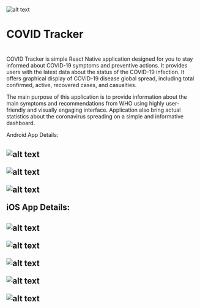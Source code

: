 

![alt text](https://github.com/NishadHameed1982/RN_CovidTracker/blob/master/docs/mycovidtracker_featureimage_001.png)


# COVID Tracker <h1>


COVID Tracker is simple React Native application designed for you to stay informed about COVID-19 symptoms and preventive actions. It provides users with the latest data about the status of the COVID-19 infection. It offers graphical display of COVID-19 disease global spread, including total confirmed, active, recovered cases, and casualties.

The main purpose of this application is to provide information about the main symptoms and recommendations from WHO using highly user-friendly and visually engaging interface. Application also bring actual statistics about the coronavirus spreading on a simple and informative dashboard.


Android App Details:<h2>

![alt text](https://github.com/NishadHameed1982/RN_CovidTracker/blob/master/docs/cvdtracker_001.png)

![alt text](https://github.com/NishadHameed1982/RN_CovidTracker/blob/master/docs/cvdtracker_002.png)

![alt text](https://github.com/NishadHameed1982/RN_CovidTracker/blob/master/docs/cvdtracker_003.png)



iOS App Details:<h2>


![alt text](https://github.com/NishadHameed1982/RN_CovidTracker/blob/master/docs/iPhoneXSMax_001.png)

![alt text](https://github.com/NishadHameed1982/RN_CovidTracker/blob/master/docs/iPhoneXSMax_002.png)

![alt text](https://github.com/NishadHameed1982/RN_CovidTracker/blob/master/docs/iPhoneXSMax_003.png)

![alt text](https://github.com/NishadHameed1982/RN_CovidTracker/blob/master/docs/iPhoneXSMax_004.png)

![alt text](https://github.com/NishadHameed1982/RN_CovidTracker/blob/master/docs/iPhoneXSMax_005.png)





